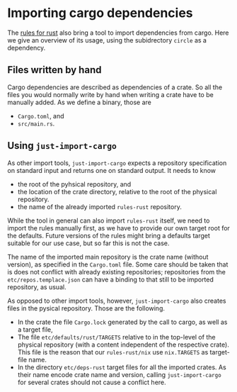 # Importing cargo dependencies

The [rules for rust](https://github.com/just-buildsystem/rules-rust) also
bring a tool to import dependencies from cargo. Here we give an overview of
its usage, using the subidrectory `circle` as a dependency.

## Files written by hand

Cargo dependencies are described as dependencies of a crate. So all the
files you would normally write by hand when writing a crate have to be
manually added. As we define a binary, those are
  - `Cargo.toml`, and
  - `src/main.rs`.

## Using `just-import-cargo`

As other import tools, `just-import-cargo` expects a repository specification
on standard input and returns one on standard output. It needs to know
 - the root of the pyhsical repository, and
 - the location of the crate directory, relative to the root of the physical
   repository.
 - the name of the already imported `rules-rust` repository.

While the tool in general can also import `rules-rust` itself, we need to import
the rules manually first, as we have to provide our own target root for the
defaults. Future versions of the rules might bring a defaults target suitable
for our use case, but so far this is not the case.

The name of the imported main repository is the crate name (without version),
as specified in the `Cargo.toml` file. Some care should be taken that is does
not conflict with already existing repositories; repositories from the
`etc/repos.templace.json` can have a binding to that still to be imported
repository, as usual.

As opposed to other import tools, however, `just-import-cargo` also creates
files in the pysical repository. Those are the following.
 - In the crate the file `Cargo.lock` generated by the call to cargo, as
   well as a target file,
 - The file `etc/defaults/rust/TARGETS` relative to in the top-level of the
   physical repository (with a content independent of the respective crate).
   This file is the reason that our `rules-rust/nix` use `nix.TARGETS` as
   target-file name.
 - In the directory `etc/deps-rust` target files for all the imported crates.
   As their name encode crate name and version, calling `just-import-cargo`
   for several crates should not cause a conflict here.
